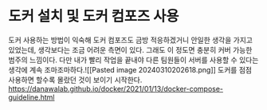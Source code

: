 # 도커 설치 및 도커 컴포즈 사용
도커 사용하는 방법이 익숙해 도커 컴포즈도 금방 적응하겠거니 안일한 생각을 가지고 있었는데, 생각보다는 조금 어려운 측면이 있다.
그래도 이 정도면 충분히 커버 가능한 범주의 느낌이다.
다만 내가 빨리 작업을 끝내야 다른 팀원들이 서버를 사용할 수 있다는 생각에 계속 조마조마하다.![[Pasted image 20240310202618.png]]
도커를 점점 사용하면 할수록 몰랐던 것이 보이기 시작한다. 
https://danawalab.github.io/docker/2021/01/13/docker-compose-guideline.html
